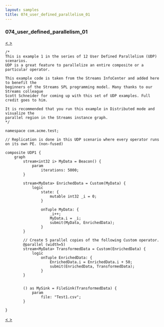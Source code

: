 ```yaml
---
layout: samples
title: 074_user_defined_parallelism_01
---
```


### 074_user_defined_parallelism_01

<div class="sampleNav"><a class="button" href="/sx43/samples/spl-for-beginner/073_java_operator_fusion_com_acme_test_JavaFusion_spl/"> < </a><a class="button" href="/sx43/samples/spl-for-beginner/075_user_defined_parallelism_02_com_acme_test_UDP2_spl/"> > </a>
</div>

~~~~~~
/*
This is example 1 in the series of 12 User Defined Parallelism (UDP) scenarios.
UDP is a great feature to parallelize an entire composite or a particular operator.

This example code is taken from the Streams InfoCenter and added here to benefit the
beginners of the Streams SPL programming model. Many thanks to our Streams colleague
Scott Schneider for coming up with this set of UDP examples. Full credit goes to him.

It is recommended that you run this example in Distributed mode and visualize the
parallel region in the Streams instance graph.
*/

namespace com.acme.test;

// Replication is done in this UDP scenario where every operator runs on its own PE. (non-fused)

composite UDP1 {
	graph
		stream<int32 i> MyData = Beacon() {
			param
				iterations: 5000; 
		}

		stream<MyData> EnrichedData = Custom(MyData) {
			logic
				state: {
					mutable int32 _i = 0;
				}
				
				onTuple MyData: {
					_i++;
					MyData.i = _i;
					submit(MyData, EnrichedData);
				}
		}
		
		// Create 5 parallel copies of the following Custom operator.
		@parallel (width=5)
		stream<MyData> TransformedData = Custom(EnrichedData) {
			logic
				onTuple EnrichedData: {
					EnrichedData.i = EnrichedData.i + 50;
					submit(EnrichedData, TransformedData);
				}
		}
		
		
		() as MySink = FileSink(TransformedData) {
			param
				file: "Test1.csv";
		}
		
}

~~~~~~

<div class="sampleNav"><a class="button" href="/sx43/samples/spl-for-beginner/073_java_operator_fusion_com_acme_test_JavaFusion_spl/"> < </a><a class="button" href="/sx43/samples/spl-for-beginner/075_user_defined_parallelism_02_com_acme_test_UDP2_spl/"> > </a>
</div>

